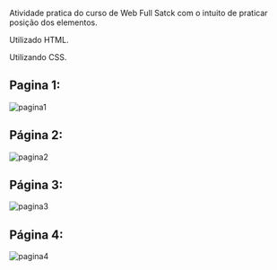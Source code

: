 <p>Atividade pratica do curso de Web Full Satck com o intuito de praticar posição dos elementos.</p>
<p>Utilizado HTML.</p>
<p>Utilizando CSS.</p>

<h2>Pagina 1:</h2>

![pagina1](https://github.com/Leokrindges/praticando_posicoes_com_css/assets/123202044/5aef1136-bd46-4bf5-a27f-d9052bd1b035)

<h2>Página 2:</h2>

![pagina2](https://github.com/Leokrindges/praticando_posicoes_com_css/assets/123202044/2c4d1a3f-24ef-4ef7-bf30-a537fb0948dc)


<h2>Página 3:</h2>

![pagina3](https://github.com/Leokrindges/praticando_posicoes_com_css/assets/123202044/9ded54ed-b93a-4509-80c7-b4799359f222)

<h2>Página 4:</h2>

![pagina4](https://github.com/Leokrindges/praticando_posicoes_com_css/assets/123202044/867be070-86b7-420c-a35e-7f0cc8d1a2ba)


